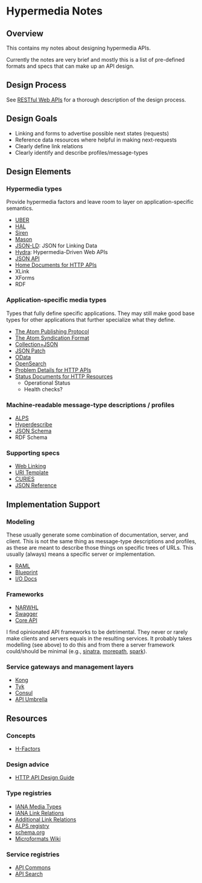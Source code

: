 # Hypermedia Notes

## Overview

This contains my notes about designing hypermedia APIs.

Currently the notes are very brief and mostly this is a list of pre-defined formats and specs that
can make up an API design.

## Design Process

See [RESTful Web APIs](http://restfulwebapis.com) for a thorough description of the design process.

## Design Goals

* Linking and forms to advertise possible next states (requests)
* Reference data resources where helpful in making next-requests
* Clearly define link relations
* Clearly identify and describe profiles/message-types

## Design Elements

### Hypermedia types

Provide hypermedia factors and leave room to layer on application-specific semantics.

* [UBER](http://rawgit.com/uber-hypermedia/specification/master/uber-hypermedia.html)
* [HAL](https://tools.ietf.org/html/draft-kelly-json-hal-07)
* [Siren](https://github.com/kevinswiber/siren)
* [Mason](https://github.com/JornWildt/Mason)
* [JSON-LD](http://json-ld.org): JSON for Linking Data
* [Hydra](http://www.markus-lanthaler.com/hydra): Hypermedia-Driven Web APIs
* [JSON API](http://jsonapi.org)
* [Home Documents for HTTP APIs](http://tools.ietf.org/html/draft-nottingham-json-home-03)
* XLink
* XForms
* RDF

### Application-specific media types

Types that fully define specific applications. They may still make good base types for other
applications that further specialize what they define.

* [The Atom Publishing Protocol](https://tools.ietf.org/html/rfc5023)
* [The Atom Syndication Format](https://tools.ietf.org/html/rfc4287)
* [Collection+JSON](http://amundsen.com/media-types/collection)
* [JSON Patch](http://tools.ietf.org/html/rfc6902)
* [OData](http://www.odata.org)
* [OpenSearch](http://www.opensearch.org)
* [Problem Details for HTTP APIs](https://tools.ietf.org/html/draft-ietf-appsawg-http-problem-00)
* [Status Documents for HTTP Resources](https://github.com/tavis-software/Tavis.Status)
  * Operational Status
  * Health checks?

### Machine-readable message-type descriptions / profiles

* [ALPS](http://alps.io/spec/index.html)
* [Hyperdescribe](https://github.com/smizell/hyperdescribe)
* [JSON Schema](http://json-schema.org)
* RDF Schema

### Supporting specs

* [Web Linking](https://tools.ietf.org/html/rfc5988)
* [URI Template](https://tools.ietf.org/html/rfc6570)
* [CURIES](http://www.w3.org/TR/curie)
* [JSON Reference](http://tools.ietf.org/html/draft-pbryan-zyp-json-ref-03)

## Implementation Support

### Modeling

These usually generate some combination of documentation, server, and client. This is not the same
thing as message-type descriptions and profiles, as these are meant to describe those things on
specific trees of URLs. This usually (always) means a specific server or implementation.

* [RAML](http://raml.org)
* [Blueprint](https://apiary.io/blueprint)
* [I/O Docs](https://github.com/mashery/iodocs)

### Frameworks

* [NARWHL](http://www.narwhl.com)
* [Swagger](http://swagger.io)
* [Core API](http://www.coreapi.org)

I find opinionated API frameworks to be detrimental. They never or rarely make clients and servers
equals in the resulting services. It probably takes modelling (see above) to do this and from there
a server framework could/should be minimal (e.g., [sinatra](http://www.sinatrarb.com),
[morepath](http://morepath.readthedocs.org), [spark](http://sparkjava.com)).

### Service gateways and management layers

* [Kong](https://getkong.org)
* [Tyk](https://tyk.io)
* [Consul](https://consul.io)
* [API Umbrella](http://apiumbrella.io)

## Resources

### Concepts

* [H-Factors](http://amundsen.com/hypermedia/hfactor)

### Design advice

* [HTTP API Design Guide](https://github.com/interagent/http-api-design/blob/master/README.md)

### Type registries

* [IANA Media Types](http://www.iana.org/assignments/media-types/media-types.xhtml)
* [IANA Link Relations](http://www.iana.org/assignments/link-relations/link-relations.xhtml)
* [Additional Link Relations](https://tools.ietf.org/html/rfc6903)
* [ALPS registry](http://alps.io)
* [schema.org](http://schema.org)
* [Microformats Wiki](http://microformats.org/wiki/Main_Page)

### Service registries

* [API Commons](http://apicommons.org)
* [API Search](http://apis.io)
